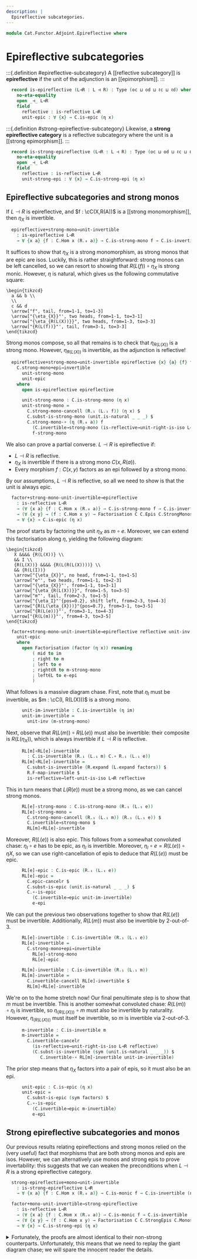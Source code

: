 ```yaml
---
description: |
  Epireflective subcategories.
---
```

<!--
```agda
open import Cat.Functor.Adjoint.Properties
open import Cat.Functor.Adjoint.Reflective
open import Cat.Morphism.Factorisation
open import Cat.Functor.Properties
open import Cat.Functor.Adjoint
open import Cat.Functor.Compose
open import Cat.Morphism.Class
open import Cat.Prelude

import Cat.Morphism.Strong.Mono
import Cat.Morphism.Strong.Epi
import Cat.Functor.Reasoning
import Cat.Natural.Reasoning
import Cat.Reasoning
```
-->
```agda
module Cat.Functor.Adjoint.Epireflective where
```

# Epireflective subcategories

:::{.definition #epireflective-subcategory}
A [[reflective subcategory]] is **epireflective** if the unit of
the adjunction is an [[epimorphism]].
:::

<!--
```agda
module _
  {oc ℓc od ℓd}
  {C : Precategory oc ℓc}
  {D : Precategory od ℓd}
  {L : Functor C D} {R : Functor D C}
  where
  private
    module C where
      open Cat.Reasoning C public
      open Cat.Morphism.Strong.Epi C public
    module D = Cat.Reasoning D
    module L = Cat.Functor.Reasoning L
    module R = Cat.Functor.Reasoning R
```
-->

```agda
  record is-epireflective (L⊣R : L ⊣ R) : Type (oc ⊔ od ⊔ ℓc ⊔ ℓd) where
    no-eta-equality
    open _⊣_ L⊣R
    field
      reflective : is-reflective L⊣R
      unit-epic : ∀ {x} → C.is-epic (η x)
```

:::{.definition #strong-epireflective-subcategory}
Likewise, a **strong epireflective category** is a reflective subcategory
where the unit is a [[strong epimorphism]].
:::

```agda
  record is-strong-epireflective (L⊣R : L ⊣ R) : Type (oc ⊔ od ⊔ ℓc ⊔ ℓd) where
    no-eta-equality
    open _⊣_ L⊣R
    field
      reflective : is-reflective L⊣R
      unit-strong-epi : ∀ {x} → C.is-strong-epi (η x)
```

<!--
```agda
module _
  {oc ℓc od ℓd}
  {C : Precategory oc ℓc}
  {D : Precategory od ℓd}
  {L : Functor C D} {R : Functor D C}
  (L⊣R : L ⊣ R)
  where
  private
    module C where
      open Cat.Reasoning C public
      open Cat.Morphism.Strong.Epi C public
      open Cat.Morphism.Strong.Mono C public
    module D = Cat.Reasoning D
    module L = Cat.Functor.Reasoning L
    module R = Cat.Functor.Reasoning R
  open _⊣_ L⊣R
```
-->

## Epireflective subcategories and strong monos

If $L \dashv R$ is epireflective, and $f : \cC(X,R(A))$ is a
[[strong monomorphism]], then $\eta_{X}$ is invertible.

```agda
  epireflective+strong-mono→unit-invertible
    : is-epireflective L⊣R
    → ∀ {x a} {f : C.Hom x (R.₀ a)} → C.is-strong-mono f → C.is-invertible (η x)
```

It suffices to show that $\eta_{X}$ is a strong monomorphism, as strong
monos that are epic are isos. Luckily, this is rather straightforward:
strong monos can be left cancelled, so we can resort to showing that
$R(L(f)) \circ \eta_{X}$ is strong monic. However, $\eta$ is natural,
which gives us the following commutative square:

~~~{.quiver}
\begin{tikzcd}
  a && b \\
  \\
  c && d
  \arrow["f", tail, from=1-1, to=1-3]
  \arrow["{\eta_{X}}"', two heads, from=1-1, to=3-1]
  \arrow["{\eta_{R(L(X))}}", two heads, from=1-3, to=3-3]
  \arrow["{R(L(f))}"', tail, from=3-1, to=3-3]
\end{tikzcd}
~~~

Strong monos compose, so all that remains is to check that $\eta_{R(L(X))}$
is a strong mono. However, $\eta_{R(L(X))}$ is invertible, as the adjunction
is reflective!

```agda
  epireflective+strong-mono→unit-invertible epireflective {x} {a} {f} f-strong-mono =
    C.strong-mono+epi→invertible
      unit-strong-mono
      unit-epic
    where
      open is-epireflective epireflective

      unit-strong-mono : C.is-strong-mono (η x)
      unit-strong-mono =
        C.strong-mono-cancell (R.₁ (L.₁ f)) (η x) $
        C.subst-is-strong-mono (unit.is-natural _ _ _) $
        C.strong-mono-∘ (η (R.₀ a)) f
          (C.invertible→strong-mono (is-reflective→unit-right-is-iso L⊣R reflective))
          f-strong-mono
```

We also can prove a partial converse. $L \dashv R$ is epireflective if:

- $L \dashv R$ is reflective.
- $\eta_{X}$ is invertible if there is a strong mono $C(x, R(a))$.
- Every morphism $f : C(x,y)$ factors as an epi followed by a strong mono.

By our assumptions, $L \dashv R$ is reflective, so all we need to show is
that the unit is always epic.

```agda
  factor+strong-mono-unit-invertible→epireflective
    : is-reflective L⊣R
    → (∀ {x a} {f : C.Hom x (R.₀ a)} → C.is-strong-mono f → C.is-invertible (η x))
    → (∀ {x y} → (f : C.Hom x y) → Factorisation C C.Epis C.StrongMonos f)
    → ∀ {x} → C.is-epic (η x)
```

The proof starts by factoring the unit $\eta_{X}$ as $m \circ e$. Moreover,
we can extend this factorisation along $\eta$, yielding the following
diagram:

~~~{.quiver}
\begin{tikzcd}
   X &&&& {R(L(X))} \\
   && I \\
   {R(L(X))} &&&& {R(L(R(L(X))))} \\
   && {R(L(I))}
   \arrow["{\eta_{X}}", no head, from=1-1, to=1-5]
   \arrow["e"', two heads, from=1-1, to=2-3]
   \arrow["{\eta_{X}}"', from=1-1, to=3-1]
   \arrow["{\eta_{R(L(X))}}", from=1-5, to=3-5]
   \arrow["m"', tail, from=2-3, to=1-5]
   \arrow["{\eta_I}"'{pos=0.2}, shift left, from=2-3, to=4-3]
   \arrow["{R(L(\eta_{X}))}"{pos=0.7}, from=3-1, to=3-5]
   \arrow["{R(L(e))}"', from=3-1, to=4-3]
  \arrow["{R(L(m))}"', from=4-3, to=3-5]
\end{tikzcd}
~~~

```agda
  factor+strong-mono-unit-invertible→epireflective reflective unit-inv factor {x} =
    unit-epic
    where
      open Factorisation (factor (η x)) renaming
          ( mid to im
          ; right to m
          ; left to e
          ; right∈R to m-strong-mono
          ; left∈L to e-epi
          )
```

What follows is a massive diagram chase. First, note that $\eta_{I}$ must
be invertible, as $m : \cC(I, R(L(X)))$ is a strong mono.

```agda
      unit-im-invertible : C.is-invertible (η im)
      unit-im-invertible =
        unit-inv (m-strong-mono)
```

Next, observe that $R(L(m)) \circ R(L(e))$ must also be invertible:
their composite is $R(L(\eta_{X}))$, which is always invertible if
$L \dashv R$ is reflective.

```agda
      RL[m]∘RL[e]-invertible
        : C.is-invertible (R.₁ (L.₁ m) C.∘ R.₁ (L.₁ e))
      RL[m]∘RL[e]-invertible =
        C.subst-is-invertible (R.expand (L.expand factors)) $
        R.F-map-invertible $
        is-reflective→left-unit-is-iso L⊣R reflective
```

This in turn means that $L(R(e))$ must be a strong mono, as
we can cancel strong monos.

```agda
      RL[e]-strong-mono : C.is-strong-mono (R.₁ (L.₁ e))
      RL[e]-strong-mono =
        C.strong-mono-cancell (R.₁ (L.₁ m)) (R.₁ (L.₁ e)) $
        C.invertible→strong-mono $
        RL[m]∘RL[e]-invertible
```

Moreover, $R(L(e))$ is also epic. This follows from a somewhat convoluted chase:
$\eta_{I} \circ e$ has to be epic, as $\eta_{I}$ is invertible.
Moreover, $\eta_{I} \circ e = R(L(e)) \circ \eta{X}$, so we can use
right-cancellation of epis to deduce that $R(L(e))$ must be epic.

```agda
      RL[e]-epic : C.is-epic (R.₁ (L.₁ e))
      RL[e]-epic =
        C.epic-cancelr $
        C.subst-is-epic (unit.is-natural _ _ _) $
        C.∘-is-epic
          (C.invertible→epic unit-im-invertible)
          e-epi
```

We can put the previous two observations together to show that
$R(L(e))$ must be invertible. Additionally, $R(L(m))$ must also be
invertible by 2-out-of-3.

```agda
      RL[e]-invertible : C.is-invertible (R.₁ (L.₁ e))
      RL[e]-invertible =
        C.strong-mono+epi→invertible
          RL[e]-strong-mono
          RL[e]-epic

      RL[m]-invertible : C.is-invertible (R.₁ (L.₁ m))
      RL[m]-invertible =
        C.invertible-cancell RL[e]-invertible $
        RL[m]∘RL[e]-invertible
```

We're on to the home stretch now! Our final penultimate step is to
show that $m$ must be invertible. This is another somewhat convoluted
chase: $R(L(m)) \circ \eta_{I}$ is invertible, so $\eta_{(R(L(X)))} \circ m$
must also be invertible by naturality. However, $\eta_{(R(L(X)))}$ must
itself be invertible, so $m$ is invertible via 2-out-of-3.

```agda
      m-invertible : C.is-invertible m
      m-invertible =
        C.invertible-cancelr
          (is-reflective→unit-right-is-iso L⊣R reflective)
          (C.subst-is-invertible (sym (unit.is-natural _ _ _)) $
             C.invertible-∘ RL[m]-invertible unit-im-invertible)
```

The prior step means that $\eta_{X}$ factors into a pair of epis,
so it must also be an epi.

```agda
      unit-epic : C.is-epic (η x)
      unit-epic =
        C.subst-is-epic (sym factors) $
        C.∘-is-epic
          (C.invertible→epic m-invertible)
          e-epi
```

## Strong epireflective subcategories and monos

Our previous results relating epireflections and strong monos
relied on the (very useful) fact that morphisms that are both strong monos
and epis are isos. However, we can alternatively use monos and strong epis
to prove invertability: this suggests that we can weaken the preconditions
when $L \dashv R$ is a strong epireflective category.

```agda
  strong-epireflective+mono→unit-invertible
    : is-strong-epireflective L⊣R
    → ∀ {x a} {f : C.Hom x (R.₀ a)} → C.is-monic f → C.is-invertible (η x)

  factor+mono-unit-invertible→strong-epireflective
    : is-reflective L⊣R
    → (∀ {x a} {f : C.Hom x (R.₀ a)} → C.is-monic f → C.is-invertible (η x))
    → (∀ {x y} → (f : C.Hom x y) → Factorisation C C.StrongEpis C.Monos f)
    → ∀ {x} → C.is-strong-epi (η x)

```

<details>
<summary>Fortunately, the proofs are almost identical to their non-strong
counterparts. Unfortunately, this means that we need to replay the giant
diagram chase; we will spare the innocent reader the details.
</summary>
```agda
  strong-epireflective+mono→unit-invertible strong-epirefl {x} {a} {f} f-mono =
    C.strong-epi+mono→invertible
      unit-strong-epi
      unit-mono
    where
      open is-strong-epireflective strong-epirefl

      unit-mono : C.is-monic (η x)
      unit-mono =
        C.monic-cancell $
        C.subst-is-monic (unit.is-natural _ _ _) $
        C.∘-is-monic
          (C.invertible→monic (is-reflective→unit-right-is-iso L⊣R reflective))
          f-mono

  factor+mono-unit-invertible→strong-epireflective reflective unit-inv factor {x} =
    unit-strong-epi
    where
      open Factorisation (factor (η x)) renaming
          ( mid to im
          ; right to m
          ; left to e
          ; right∈R to m-mono
          ; left∈L to e-strong-epi
          )

      unit-im-invertible : C.is-invertible (η im)
      unit-im-invertible =
        unit-inv m-mono

      RL[m]∘RL[e]-invertible
        : C.is-invertible (R.₁ (L.₁ m) C.∘ R.₁ (L.₁ e))
      RL[m]∘RL[e]-invertible =
        C.subst-is-invertible (R.expand (L.expand factors)) $
        R.F-map-invertible $
        is-reflective→left-unit-is-iso L⊣R reflective

      RL[e]-mono : C.is-monic (R.₁ (L.₁ e))
      RL[e]-mono =
        C.monic-cancell $
        C.invertible→monic $
        RL[m]∘RL[e]-invertible

      RL[e]-strong-epi : C.is-strong-epi (R.₁ (L.₁ e))
      RL[e]-strong-epi =
        C.strong-epi-cancelr _ _ $
        C.subst-is-strong-epi (unit.is-natural _ _ _) $
        C.strong-epi-∘ _ _
          (C.invertible→strong-epi unit-im-invertible)
          e-strong-epi

      RL[e]-invertible : C.is-invertible (R.₁ (L.₁ e))
      RL[e]-invertible =
        C.strong-epi+mono→invertible
          RL[e]-strong-epi
          RL[e]-mono

      RL[m]-invertible : C.is-invertible (R.₁ (L.₁ m))
      RL[m]-invertible =
        C.invertible-cancell RL[e]-invertible $
        RL[m]∘RL[e]-invertible

      m-invertible : C.is-invertible m
      m-invertible =
        C.invertible-cancelr
          (is-reflective→unit-right-is-iso L⊣R reflective)
          (C.subst-is-invertible (sym (unit.is-natural _ _ _)) $
             C.invertible-∘ RL[m]-invertible unit-im-invertible)

      unit-strong-epi : C.is-strong-epi (η x)
      unit-strong-epi =
        C.subst-is-strong-epi (sym factors) $
        C.strong-epi-∘ _ _
          (C.invertible→strong-epi m-invertible)
          e-strong-epi
```
</details>
